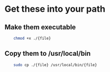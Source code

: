 # Get these into your path
## Make them executable
```bash
    chmod +x ./{file}
```

## Copy them to /usr/local/bin
```bash
    sudo cp ./{file} /usr/local/bin/{file}
```
